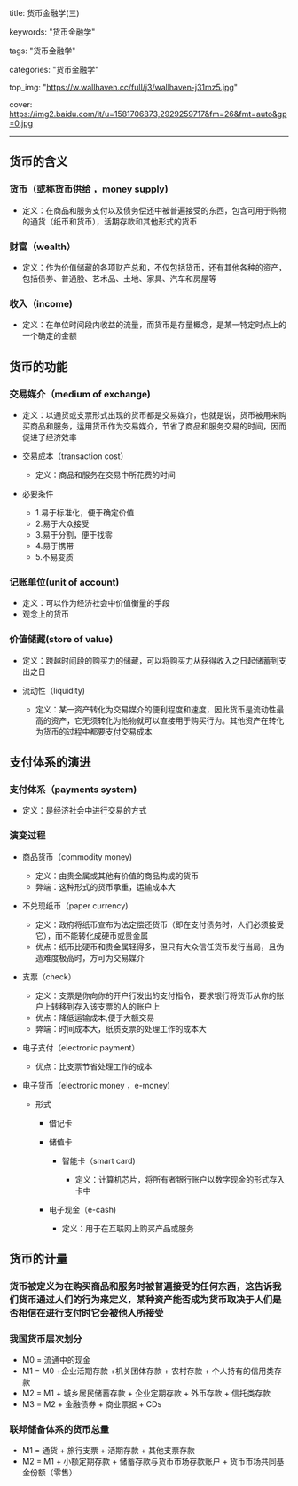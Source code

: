 title: 货币金融学(三)

keywords: "货币金融学"

tags: "货币金融学"

categories: "货币金融学"

top_img:  "https://w.wallhaven.cc/full/j3/wallhaven-j31mz5.jpg"

cover: https://img2.baidu.com/it/u=1581706873,2929259717&fm=26&fmt=auto&gp=0.jpg

---



## 货币的含义

### 货币（或称货币供给 ，money  supply)

- 定义：在商品和服务支付以及债务偿还中被普遍接受的东西，包含可用于购物的通货（纸币和货币），活期存款和其他形式的货币

### 财富（wealth）

- 定义：作为价值储藏的各项财产总和，不仅包括货币，还有其他各种的资产，包括债券、普通股、艺术品、土地、家具、汽车和房屋等

### 收入（income)

- 定义：在单位时间段内收益的流量，而货币是存量概念，是某一特定时点上的一个确定的金额

## 货币的功能

### 交易媒介（medium  of  exchange)

- 定义：以通货或支票形式出现的货币都是交易媒介，也就是说，货币被用来购买商品和服务，运用货币作为交易媒介，节省了商品和服务交易的时间，因而促进了经济效率
- 交易成本（transaction  cost）

	- 定义：商品和服务在交易中所花费的时间

- 必要条件

	- 1.易于标准化，便于确定价值
	- 2.易于大众接受
	- 3.易于分割，便于找零
	- 4.易于携带
	- 5.不易变质

### 记账单位(unit  of  account)

- 定义：可以作为经济社会中价值衡量的手段
- 观念上的货币

### 价值储藏(store  of  value)

- 定义：跨越时间段的购买力的储藏，可以将购买力从获得收入之日起储蓄到支出之日
- 流动性（liquidity)

	- 定义：某一资产转化为交易媒介的便利程度和速度，因此货币是流动性最高的资产，它无须转化为他物就可以直接用于购买行为。其他资产在转化为货币的过程中都要支付交易成本

## 支付体系的演进

### 支付体系（payments  system)

- 定义：是经济社会中进行交易的方式

### 演变过程

- 商品货币（commodity  money)

	- 定义：由贵金属或其他有价值的商品构成的货币
	- 弊端：这种形式的货币承重，运输成本大

- 不兑现纸币（paper  currency)

	- 定义：政府将纸币宣布为法定偿还货币（即在支付债务时，人们必须接受它），而不能转化成硬币或贵金属
	- 优点：纸币比硬币和贵金属轻得多，但只有大众信任货币发行当局，且伪造难度极高时，方可为交易媒介

- 支票（check）

	- 定义：支票是你向你的开户行发出的支付指令，要求银行将货币从你的账户上转移到存入该支票的人的账户上
	- 优点：降低运输成本,便于大额交易
	- 弊端：时间成本大，纸质支票的处理工作的成本大

- 电子支付（electronic payment）

	- 优点：比支票节省处理工作的成本

- 电子货币（electronic  money ，e-money)

	- 形式

		- 借记卡
		- 储值卡

			- 智能卡（smart  card)

				- 定义：计算机芯片，将所有者银行账户以数字现金的形式存入卡中

		- 电子现金（e-cash)

			- 定义：用于在互联网上购买产品或服务

## 货币的计量

### 货币被定义为在购买商品和服务时被普遍接受的任何东西，这告诉我们货币通过人们的行为来定义，某种资产能否成为货币取决于人们是否相信在进行支付时它会被他人所接受

### 我国货币层次划分

- M0 = 流通中的现金
- M1 = M0 +企业活期存款 +机关团体存款 + 农村存款 + 个人持有的信用类存款
- M2 = M1 + 城乡居民储蓄存款 + 企业定期存款 + 外币存款 + 信托类存款
- M3 = M2 + 金融债券 + 商业票据 + CDs

### 联邦储备体系的货币总量

- M1 = 通货 + 旅行支票 + 活期存款 + 其他支票存款
- M2 = M1 + 小额定期存款 + 储蓄存款与货币市场存款账户 + 货币市场共同基金份额（零售）

